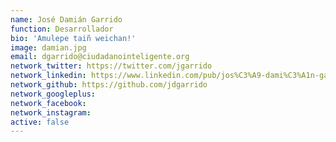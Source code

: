 ```yaml
---
name: José Damián Garrido
function: Desarrollador
bio: 'Amulepe taiñ weichan!'
image: damian.jpg
email: dgarrido@ciudadanointeligente.org
network_twitter: https://twitter.com/jgarrido
network_linkedin: https://www.linkedin.com/pub/jos%C3%A9-dami%C3%A1n-garrido-m/4b/380/61b
network_github: https://github.com/jdgarrido
network_googleplus:
network_facebook:
network_instagram:
active: false
---
```

